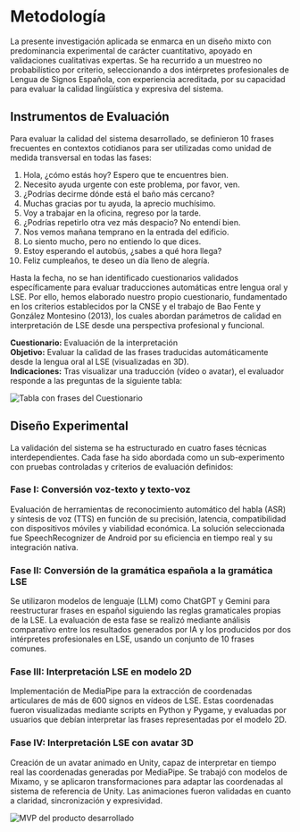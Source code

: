 # Metodología

La presente investigación aplicada se enmarca en un diseño mixto con predominancia experimental de carácter
cuantitativo, apoyado en validaciones cualitativas expertas. Se ha recurrido a un muestreo no probabilístico por
criterio, seleccionando a dos intérpretes profesionales de Lengua de Signos Española, con experiencia acreditada, por su
capacidad para evaluar la calidad lingüística y expresiva del sistema.

## Instrumentos de Evaluación

Para evaluar la calidad del sistema desarrollado, se definieron 10 frases frecuentes en contextos cotidianos para ser
utilizadas como unidad de medida transversal en todas las fases:

1. Hola, ¿cómo estás hoy? Espero que te encuentres bien.
2. Necesito ayuda urgente con este problema, por favor, ven.
3. ¿Podrías decirme dónde está el baño más cercano?
4. Muchas gracias por tu ayuda, la aprecio muchísimo.
5. Voy a trabajar en la oficina, regreso por la tarde.
6. ¿Podrías repetirlo otra vez más despacio? No entendí bien.
7. Nos vemos mañana temprano en la entrada del edificio.
8. Lo siento mucho, pero no entiendo lo que dices.
9. Estoy esperando el autobús, ¿sabes a qué hora llega?
10. Feliz cumpleaños, te deseo un día lleno de alegría.

Hasta la fecha, no se han identificado cuestionarios validados específicamente para evaluar traducciones automáticas
entre lengua oral y LSE. Por ello, hemos elaborado nuestro propio cuestionario, fundamentado en los criterios
establecidos por la CNSE y el trabajo de Bao Fente y González Montesino (2013), los cuales abordan parámetros de
calidad en interpretación de LSE desde una perspectiva profesional y funcional.

**Cuestionario:** Evaluación de la interpretación   
**Objetivo:** Evaluar la calidad de las frases traducidas automáticamente desde la lengua oral al LSE (visualizadas en
3D).   
**Indicaciones:** Tras visualizar una traducción (vídeo o avatar), el evaluador responde a las preguntas de la siguiente
tabla:

![Tabla con frases del Cuestionario](tabla_cuestionario.jpeg "tabla con el cuestionario")

## Diseño Experimental

La validación del sistema se ha estructurado en cuatro fases técnicas interdependientes. Cada fase ha sido abordada
como un sub-experimento con pruebas controladas y criterios de evaluación definidos:

### Fase I: Conversión voz-texto y texto-voz

Evaluación de herramientas de reconocimiento automático del habla (ASR) y síntesis de voz (TTS) en función de su
precisión, latencia, compatibilidad con dispositivos móviles y viabilidad económica.
La solución seleccionada fue SpeechRecognizer de Android por su eficiencia en tiempo real y su integración nativa.

### Fase II: Conversión de la gramática española a la gramática LSE

Se utilizaron modelos de lenguaje (LLM) como ChatGPT y Gemini para reestructurar frases en español siguiendo las
reglas gramaticales propias de la LSE.
La evaluación de esta fase se realizó mediante análisis comparativo entre los resultados generados por IA y los
producidos por dos intérpretes profesionales en LSE, usando un conjunto de 10 frases comunes.

### Fase III: Interpretación LSE en modelo 2D

Implementación de MediaPipe para la extracción de coordenadas articulares de más de 600 signos en vídeos de LSE.
Estas coordenadas fueron visualizadas mediante scripts en Python y Pygame, y evaluadas por usuarios que debían
interpretar las frases representadas por el modelo 2D.

### Fase IV: Interpretación LSE con avatar 3D

Creación de un avatar animado en Unity, capaz de interpretar en tiempo real las coordenadas generadas por MediaPipe.
Se trabajó con modelos de Mixamo, y se aplicaron transformaciones para adaptar las coordenadas al sistema de
referencia de Unity.
Las animaciones fueron validadas en cuanto a claridad, sincronización y expresividad.

![MVP del producto desarrollado](alesia_mvp.jpeg)